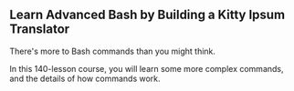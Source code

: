 ## Learn Advanced Bash by Building a Kitty Ipsum Translator

There's more to Bash commands than you might think.

In this 140-lesson course, you will learn some more complex commands, and the details of how commands work.
